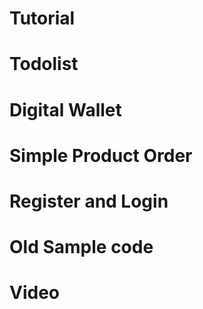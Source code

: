 # Tutorial

# Todolist
# Digital Wallet
# Simple Product Order
# Register and Login
# Old Sample code
# Video